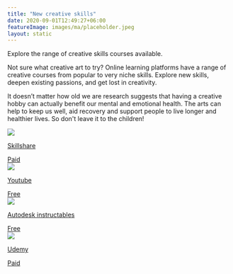 ```yaml
---
title: "New creative skills"
date: 2020-09-01T12:49:27+06:00
featureImage: images/ma/placeholder.jpeg
layout: static
---
```


Explore the range of creative skills courses available.

Not sure what creative art to try? Online learning platforms have a range of creative courses from popular to very niche skills. Explore new skills, deepen existing passions, and get lost in creativity.

It doesn’t matter how old we are research suggests that having a creative hobby can actually benefit our mental and emotional health. The arts can help to keep us well, aid recovery and support people to live longer and healthier lives. So don't leave it to the children!

<a class="ma-link" href="https://www.skillshare.com/"><div class="ma-card"><div class="ma-icon"><img src ="/images/icon-pound.png"/></div><div class="ma-name"><p>Skillshare</p></div><div class="ma-paid-text"><span>Paid</span></div></div></a><a class="ma-link" href="https://www.youtube.com/results?search_query=arts+and+crafts"><div class="ma-card"><div class="ma-icon"><img src ="/images/icon-check.png"/></div><div class="ma-name"><p>Youtube</p></div><div class="ma-paid-text"><span>Free</span></div></div></a><a class="ma-link" href="https://www.instructables.com/craft/"><div class="ma-card"><div class="ma-icon"><img src ="/images/icon-check.png"/></div><div class="ma-name"><p>Autodesk instructables</p></div><div class="ma-paid-text"><span>Free</span></div></div></a><a class="ma-link" href="https://click.linksynergy.com/deeplink?id=L8N3em0sP4o&mid=47900&murl=https://www.udemy.com/"><div class="ma-card"><div class="ma-icon"><img src ="/images/icon-pound.png"/></div><div class="ma-name"><p>Udemy</p></div><div class="ma-paid-text"><span>Paid</span></div></div></a>  

<br/><br/>






